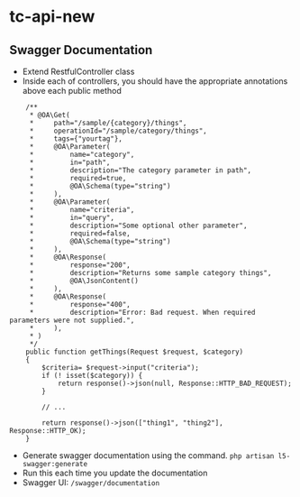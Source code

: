 # tc-api-new

## Swagger Documentation
 - Extend RestfulController class
 - Inside each of controllers, you should have the appropriate annotations above each public method
```
    /**
     * @OA\Get(
     *     path="/sample/{category}/things",
     *     operationId="/sample/category/things",
     *     tags={"yourtag"},
     *     @OA\Parameter(
     *         name="category",
     *         in="path",
     *         description="The category parameter in path",
     *         required=true,
     *         @OA\Schema(type="string")
     *     ),
     *     @OA\Parameter(
     *         name="criteria",
     *         in="query",
     *         description="Some optional other parameter",
     *         required=false,
     *         @OA\Schema(type="string")
     *     ),
     *     @OA\Response(
     *         response="200",
     *         description="Returns some sample category things",
     *         @OA\JsonContent()
     *     ),
     *     @OA\Response(
     *         response="400",
     *         description="Error: Bad request. When required parameters were not supplied.",
     *     ),
     * )
     */
    public function getThings(Request $request, $category)
    {
        $criteria= $request->input("criteria");
        if (! isset($category)) {
            return response()->json(null, Response::HTTP_BAD_REQUEST);
        }

        // ...

        return response()->json(["thing1", "thing2"], Response::HTTP_OK);
    }
```
- Generate swagger documentation using the command.
`php artisan l5-swagger:generate`
- Run this each time you update the documentation
- Swagger UI: `/swagger/documentation`
